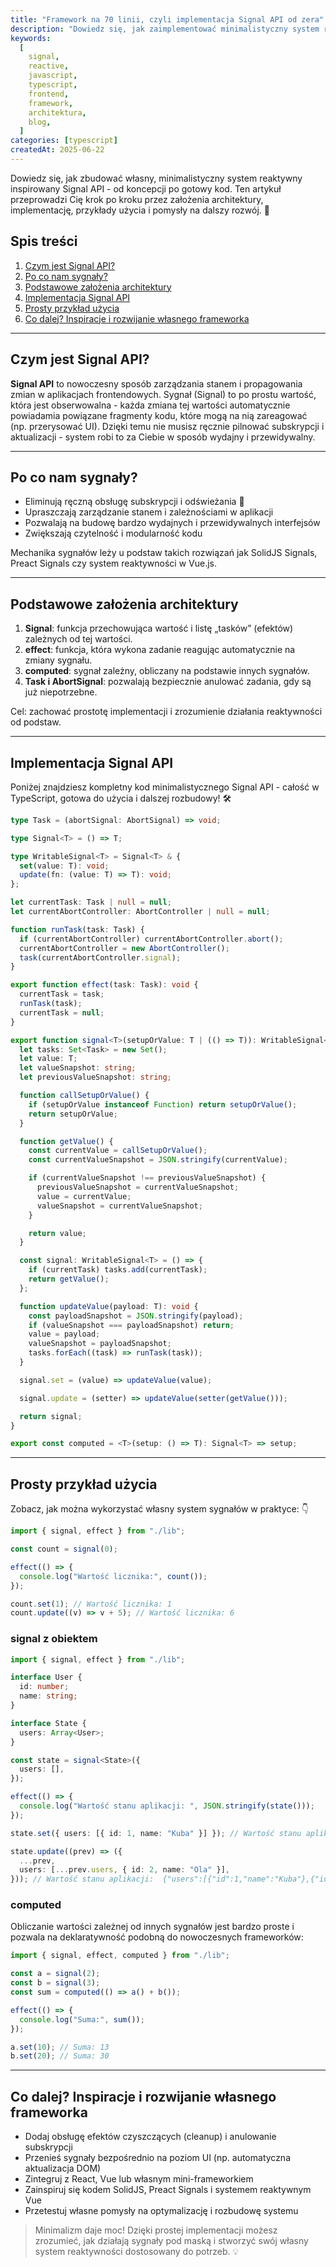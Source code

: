 ```yaml
---
title: "Framework na 70 linii, czyli implementacja Signal API od zera"
description: "Dowiedz się, jak zaimplementować minimalistyczny system reaktywny (Signal API) w JavaScript/TypeScript w mniej niż 70 liniach kodu. Praktyczny przewodnik krok po kroku."
keywords:
  [
    signal,
    reactive,
    javascript,
    typescript,
    frontend,
    framework,
    architektura,
    blog,
  ]
categories: [typescript]
createdAt: 2025-06-22
---
```


Dowiedz się, jak zbudować własny, minimalistyczny system reaktywny inspirowany Signal API - od koncepcji po gotowy kod. Ten artykuł przeprowadzi Cię krok po kroku przez założenia architektury, implementację, przykłady użycia i pomysły na dalszy rozwój. 🚦

## Spis treści

1. [Czym jest Signal API?](#czym-jest-signal-api)
2. [Po co nam sygnały?](#po-co-nam-sygnały)
3. [Podstawowe założenia architektury](#podstawowe-założenia-architektury)
4. [Implementacja Signal API](#implementacja-signal-api)
5. [Prosty przykład użycia](#prosty-przykład-użycia)
6. [Co dalej? Inspiracje i rozwijanie własnego frameworka](#co-dalej-inspiracje-i-rozwijanie-własnego-frameworka)

---

## Czym jest Signal API?

**Signal API** to nowoczesny sposób zarządzania stanem i propagowania zmian w aplikacjach frontendowych. Sygnał (Signal) to po prostu wartość, która jest obserwowalna - każda zmiana tej wartości automatycznie powiadamia powiązane fragmenty kodu, które mogą na nią zareagować (np. przerysować UI). Dzięki temu nie musisz ręcznie pilnować subskrypcji i aktualizacji - system robi to za Ciebie w sposób wydajny i przewidywalny.

---

## Po co nam sygnały?

- Eliminują ręczną obsługę subskrypcji i odświeżania 🔄
- Upraszczają zarządzanie stanem i zależnościami w aplikacji
- Pozwalają na budowę bardzo wydajnych i przewidywalnych interfejsów
- Zwiększają czytelność i modularność kodu

Mechanika sygnałów leży u podstaw takich rozwiązań jak SolidJS Signals, Preact Signals czy system reaktywności w Vue.js.

---

## Podstawowe założenia architektury

1. **Signal**: funkcja przechowująca wartość i listę „tasków” (efektów) zależnych od tej wartości.
2. **effect**: funkcja, która wykona zadanie reagując automatycznie na zmiany sygnału.
3. **computed**: sygnał zależny, obliczany na podstawie innych sygnałów.
4. **Task i AbortSignal**: pozwalają bezpiecznie anulować zadania, gdy są już niepotrzebne.

Cel: zachować prostotę implementacji i zrozumienie działania reaktywności od podstaw.

---

## Implementacja Signal API

Poniżej znajdziesz kompletny kod minimalistycznego Signal API - całość w TypeScript, gotowa do użycia i dalszej rozbudowy! 🛠️

```typescript
type Task = (abortSignal: AbortSignal) => void;

type Signal<T> = () => T;

type WritableSignal<T> = Signal<T> & {
  set(value: T): void;
  update(fn: (value: T) => T): void;
};

let currentTask: Task | null = null;
let currentAbortController: AbortController | null = null;

function runTask(task: Task) {
  if (currentAbortController) currentAbortController.abort();
  currentAbortController = new AbortController();
  task(currentAbortController.signal);
}

export function effect(task: Task): void {
  currentTask = task;
  runTask(task);
  currentTask = null;
}

export function signal<T>(setupOrValue: T | (() => T)): WritableSignal<T> {
  let tasks: Set<Task> = new Set();
  let value: T;
  let valueSnapshot: string;
  let previousValueSnapshot: string;

  function callSetupOrValue() {
    if (setupOrValue instanceof Function) return setupOrValue();
    return setupOrValue;
  }

  function getValue() {
    const currentValue = callSetupOrValue();
    const currentValueSnapshot = JSON.stringify(currentValue);

    if (currentValueSnapshot !== previousValueSnapshot) {
      previousValueSnapshot = currentValueSnapshot;
      value = currentValue;
      valueSnapshot = currentValueSnapshot;
    }

    return value;
  }

  const signal: WritableSignal<T> = () => {
    if (currentTask) tasks.add(currentTask);
    return getValue();
  };

  function updateValue(payload: T): void {
    const payloadSnapshot = JSON.stringify(payload);
    if (valueSnapshot === payloadSnapshot) return;
    value = payload;
    valueSnapshot = payloadSnapshot;
    tasks.forEach((task) => runTask(task));
  }

  signal.set = (value) => updateValue(value);

  signal.update = (setter) => updateValue(setter(getValue()));

  return signal;
}

export const computed = <T>(setup: () => T): Signal<T> => setup;
```

---

## Prosty przykład użycia

Zobacz, jak można wykorzystać własny system sygnałów w praktyce: 👇

```typescript
import { signal, effect } from "./lib";

const count = signal(0);

effect(() => {
  console.log("Wartość licznika:", count());
});

count.set(1); // Wartość licznika: 1
count.update((v) => v + 5); // Wartość licznika: 6
```

### signal z obiektem

```typescript
import { signal, effect } from "./lib";

interface User {
  id: number;
  name: string;
}

interface State {
  users: Array<User>;
}

const state = signal<State>({
  users: [],
});

effect(() => {
  console.log("Wartość stanu aplikacji: ", JSON.stringify(state()));
});

state.set({ users: [{ id: 1, name: "Kuba" }] }); // Wartość stanu aplikacji:  {"users":[{"id":1,"name":"Kuba"}]}

state.update((prev) => ({
  ...prev,
  users: [...prev.users, { id: 2, name: "Ola" }],
})); // Wartość stanu aplikacji:  {"users":[{"id":1,"name":"Kuba"},{"id":2,"name":"Ola"}]}
```

### computed

Obliczanie wartości zależnej od innych sygnałów jest bardzo proste i pozwala na deklaratywność podobną do nowoczesnych frameworków:

```typescript
import { signal, effect, computed } from "./lib";

const a = signal(2);
const b = signal(3);
const sum = computed(() => a() + b());

effect(() => {
  console.log("Suma:", sum());
});

a.set(10); // Suma: 13
b.set(20); // Suma: 30
```

---

## Co dalej? Inspiracje i rozwijanie własnego frameworka

- Dodaj obsługę efektów czyszczących (cleanup) i anulowanie subskrypcji
- Przenieś sygnały bezpośrednio na poziom UI (np. automatyczna aktualizacja DOM)
- Zintegruj z React, Vue lub własnym mini-frameworkiem
- Zainspiruj się kodem SolidJS, Preact Signals i systemem reaktywnym Vue
- Przetestuj własne pomysły na optymalizację i rozbudowę systemu

> Minimalizm daje moc! Dzięki prostej implementacji możesz zrozumieć, jak działają sygnały pod maską i stworzyć swój własny system reaktywności dostosowany do potrzeb. 💡
